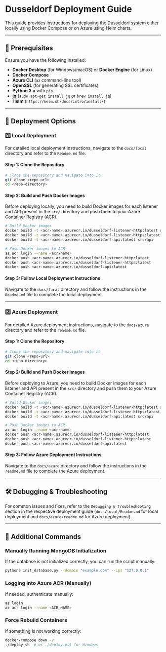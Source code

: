 # **Dusseldorf Deployment Guide**

This guide provides instructions for deploying the Dusseldorf system either locally using Docker Compose or on Azure using Helm charts.

---

## **📌 Prerequisites**

Ensure you have the following installed:

- **Docker Desktop** (for Windows/macOS) or **Docker Engine** (for Linux)
- **Docker Compose**
- **Azure CLI** (`az` command-line tool)
- **OpenSSL** (for generating SSL certificates)
- **Python 3.x** with `pip`
- **jq** (`sudo apt-get install jq` or `brew install jq`)
- **Helm** (`https://helm.sh/docs/intro/install/`)

---

## **🚀 Deployment Options**

### **1️⃣ Local Deployment**

For detailed local deployment instructions, navigate to the `docs/local` directory and refer to the `Readme.md` file.

#### **Step 1: Clone the Repository**
```sh
# Clone the repository and navigate into it
git clone <repo-url>
cd <repo-directory>
```

#### **Step 2: Build and Push Docker Images**

Before deploying locally, you need to build Docker images for each listener and API present in the `src/` directory and push them to your Azure Container Registry (ACR).

```sh
# Build Docker images
docker build -t <acr-name>.azurecr.io/dusseldorf-listener-http:latest src/listener-http
docker build -t <acr-name>.azurecr.io/dusseldorf-listener-https:latest src/listener-https
docker build -t <acr-name>.azurecr.io/dusseldorf-api:latest src/api

# Push Docker images to ACR
az acr login --name <acr-name>
docker push <acr-name>.azurecr.io/dusseldorf-listener-http:latest
docker push <acr-name>.azurecr.io/dusseldorf-listener-https:latest
docker push <acr-name>.azurecr.io/dusseldorf-api:latest
```

#### **Step 3: Follow Local Deployment Instructions**

Navigate to the `docs/local` directory and follow the instructions in the `Readme.md` file to complete the local deployment.

---

### **2️⃣ Azure Deployment**

For detailed Azure deployment instructions, navigate to the `docs/azure` directory and refer to the `readme.md` file.

#### **Step 1: Clone the Repository**
```sh
# Clone the repository and navigate into it
git clone <repo-url>
cd <repo-directory>
```

#### **Step 2: Build and Push Docker Images**

Before deploying to Azure, you need to build Docker images for each listener and API present in the `src/` directory and push them to your Azure Container Registry (ACR).

```sh
# Build Docker images
docker build -t <acr-name>.azurecr.io/dusseldorf-listener-http:latest src/listener-http
docker build -t <acr-name>.azurecr.io/dusseldorf-listener-https:latest src/listener-https
docker build -t <acr-name>.azurecr.io/dusseldorf-api:latest src/api

# Push Docker images to ACR
az acr login --name <acr-name>
docker push <acr-name>.azurecr.io/dusseldorf-listener-http:latest
docker push <acr-name>.azurecr.io/dusseldorf-listener-https:latest
docker push <acr-name>.azurecr.io/dusseldorf-api:latest
```

#### **Step 3: Follow Azure Deployment Instructions**

Navigate to the `docs/azure` directory and follow the instructions in the `readme.md` file to complete the Azure deployment.

---

## **🛠 Debugging & Troubleshooting**

For common issues and fixes, refer to the `Debugging & Troubleshooting` section in the respective deployment guide (`docs/local/Readme.md` for local deployment and `docs/azure/readme.md` for Azure deployment).

---

## **📖 Additional Commands**

### **Manually Running MongoDB Initialization**
If the database is not initialized correctly, you can run the script manually:
```sh
python3 init_database.py --domain "example.com" --ips "127.0.0.1"
```

### **Logging into Azure ACR (Manually)**
If needed, authenticate manually:
```sh
az login
az acr login --name <ACR_NAME>
```

### **Force Rebuild Containers**
If something is not working correctly:
```sh
docker-compose down -v
./deploy.sh  # or ./deploy.ps1 for Windows
```
